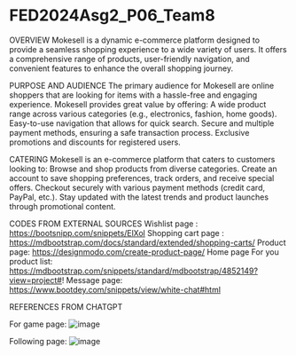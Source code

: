 # FED2024Asg2_P06_Team8
OVERVIEW
Mokesell is a dynamic e-commerce platform designed to provide a seamless shopping experience to a wide variety of users. It offers a comprehensive range of products, user-friendly navigation, and convenient features to enhance the overall shopping journey.

PURPOSE AND AUDIENCE
The primary audience for Mokesell are online shoppers that are looking for items with a hassle-free and engaging experience. 
Mokesell provides great value by offering:
A wide product range across various categories (e.g., electronics, fashion, home goods).
Easy-to-use navigation that allows for quick search.
Secure and multiple payment methods, ensuring a safe transaction process.
Exclusive promotions and discounts for registered users.

CATERING
Mokesell is an e-commerce platform that caters to customers looking to:
Browse and shop products from diverse categories.
Create an account to save shopping preferences, track orders, and receive special offers.
Checkout securely with various payment methods (credit card, PayPal, etc.).
Stay updated with the latest trends and product launches through promotional content.



CODES FROM EXTERNAL SOURCES
Wishlist page : https://bootsnipp.com/snippets/ElXol
Shopping cart page : https://mdbootstrap.com/docs/standard/extended/shopping-carts/
Product page: https://designmodo.com/create-product-page/
Home page For you product list: https://mdbootstrap.com/snippets/standard/mdbootstrap/4852149?view=project#!
Message page: https://www.bootdey.com/snippets/view/white-chat#html


REFERENCES FROM CHATGPT

For game page:
![image](https://github.com/user-attachments/assets/960db5e4-10a0-4e67-bf3b-be633f44c4fb)

Following page: 
![image](https://github.com/user-attachments/assets/951b1a18-c53a-4a29-8a0c-274e1840f86e)
